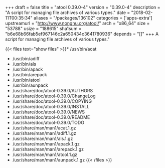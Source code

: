 +++
draft = false
title = "atool 0.39.0-4"
version = "0.39.0-4"
description = "A script for managing file archives of various types."
date = "2018-02-11T00:35:34"
aliases = "/packages/136102"
categories = ['apps-extra']
upstreamurl = "http://www.nongnu.org/atool/"
arch = "x86_64"
size = "53788"
usize = "188615"
sha1sum = "b6e68b66fab5ef967146c2a650434c3641780936"
depends = "[]"
+++
A script for managing file archives of various types."

{{< files text="show files" >}}* /usr/bin/acat
* /usr/bin/adiff
* /usr/bin/als
* /usr/bin/apack
* /usr/bin/arepack
* /usr/bin/atool
* /usr/bin/aunpack
* /usr/share/doc/atool-0.39.0/AUTHORS
* /usr/share/doc/atool-0.39.0/ChangeLog
* /usr/share/doc/atool-0.39.0/COPYING
* /usr/share/doc/atool-0.39.0/INSTALL
* /usr/share/doc/atool-0.39.0/NEWS
* /usr/share/doc/atool-0.39.0/README
* /usr/share/doc/atool-0.39.0/TODO
* /usr/share/man/man1/acat.1.gz
* /usr/share/man/man1/adiff.1.gz
* /usr/share/man/man1/als.1.gz
* /usr/share/man/man1/apack.1.gz
* /usr/share/man/man1/arepack.1.gz
* /usr/share/man/man1/atool.1.gz
* /usr/share/man/man1/aunpack.1.gz
{{< /files >}}